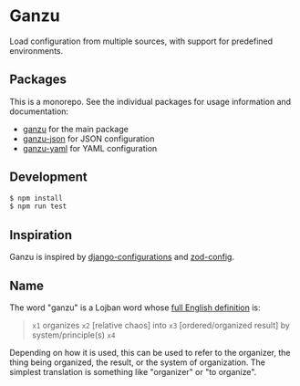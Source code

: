# Ganzu

Load configuration from multiple sources, with support for predefined environments.

## Packages

This is a monorepo. See the individual packages for usage information and documentation:

- [ganzu](https://github.com/mythmon/ganzu/tree/main/pkgs/ganzu#readme) for the main package
- [ganzu-json](https://github.com/mythmon/ganzu/tree/main/pkgs/json#readme) for JSON configuration
- [ganzu-yaml](https://github.com/mythmon/ganzu/tree/main/pkgs/yaml#readme) for YAML configuration

## Development

```sh
$ npm install
$ npm run test
```

## Inspiration

Ganzu is inspired by [django-configurations](https://django-configurations.readthedocs.io/en/stable/) and [zod-config](https://github.com/alexmarqs/zod-config).

## Name

The word "ganzu" is a Lojban word whose [full English definition][defn] is:

> `x1` organizes `x2` [relative chaos] into `x3` [ordered/organized result] by system/principle(s) `x4`

Depending on how it is used, this can be used to refer to the organizer, the thing being organized, the result, or the system of organization. The simplest translation is something like "organizer" or "to organize".

[defn]: https://la-lojban.github.io/sutysisku/lojban/#seskari=cnano&sisku=ganzu&bangu=en&versio=masno
